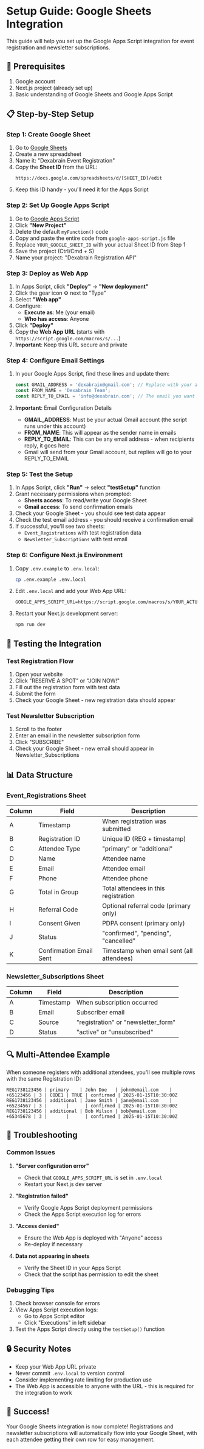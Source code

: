 # Setup Guide: Google Sheets Integration

This guide will help you set up the Google Apps Script integration for event registration and newsletter subscriptions.

## 🔧 Prerequisites

1. Google account
2. Next.js project (already set up)
3. Basic understanding of Google Sheets and Google Apps Script

## 📋 Step-by-Step Setup

### Step 1: Create Google Sheet

1. Go to [Google Sheets](https://sheets.google.com)
2. Create a new spreadsheet
3. Name it: "Dexabrain Event Registration"
4. Copy the **Sheet ID** from the URL:
   ```
   https://docs.google.com/spreadsheets/d/[SHEET_ID]/edit
   ```
5. Keep this ID handy - you'll need it for the Apps Script

### Step 2: Set Up Google Apps Script

1. Go to [Google Apps Script](https://script.google.com)
2. Click **"New Project"**
3. Delete the default `myFunction()` code
4. Copy and paste the entire code from `google-apps-script.js` file
5. Replace `YOUR_GOOGLE_SHEET_ID` with your actual Sheet ID from Step 1
6. Save the project (Ctrl/Cmd + S)
7. Name your project: "Dexabrain Registration API"

### Step 3: Deploy as Web App

1. In Apps Script, click **"Deploy"** → **"New deployment"**
2. Click the gear icon ⚙️ next to "Type"
3. Select **"Web app"**
4. Configure:
   - **Execute as**: Me (your email)
   - **Who has access**: Anyone
5. Click **"Deploy"**
6. Copy the **Web App URL** (starts with `https://script.google.com/macros/s/...`)
7. **Important**: Keep this URL secure and private

### Step 4: Configure Email Settings

1. In your Google Apps Script, find these lines and update them:
   ```javascript
   const GMAIL_ADDRESS = 'dexabrain@gmail.com'; // Replace with your actual Gmail address
   const FROM_NAME = 'Dexabrain Team';
   const REPLY_TO_EMAIL = 'info@dexabrain.com'; // The email you want replies to go to
   ```

2. **Important**: Email Configuration Details
   - **GMAIL_ADDRESS**: Must be your actual Gmail account (the script runs under this account)
   - **FROM_NAME**: This will appear as the sender name in emails
   - **REPLY_TO_EMAIL**: This can be any email address - when recipients reply, it goes here
   - Gmail will send from your Gmail account, but replies will go to your REPLY_TO_EMAIL

### Step 5: Test the Setup

1. In Apps Script, click **"Run"** → select **"testSetup"** function
2. Grant necessary permissions when prompted:
   - **Sheets access**: To read/write your Google Sheet
   - **Gmail access**: To send confirmation emails
3. Check your Google Sheet - you should see test data appear
4. Check the test email address - you should receive a confirmation email
5. If successful, you'll see two sheets:
   - `Event_Registrations` with test registration data
   - `Newsletter_Subscriptions` with test email

### Step 6: Configure Next.js Environment

1. Copy `.env.example` to `.env.local`:
   ```bash
   cp .env.example .env.local
   ```

2. Edit `.env.local` and add your Web App URL:
   ```
   GOOGLE_APPS_SCRIPT_URL=https://script.google.com/macros/s/YOUR_ACTUAL_SCRIPT_ID/exec
   ```

3. Restart your Next.js development server:
   ```bash
   npm run dev
   ```

## 🧪 Testing the Integration

### Test Registration Flow
1. Open your website
2. Click "RESERVE A SPOT" or "JOIN NOW!"
3. Fill out the registration form with test data
4. Submit the form
5. Check your Google Sheet - new registration data should appear

### Test Newsletter Subscription
1. Scroll to the footer
2. Enter an email in the newsletter subscription form
3. Click "SUBSCRIBE"
4. Check your Google Sheet - new email should appear in Newsletter_Subscriptions

## 📊 Data Structure

### Event_Registrations Sheet
| Column | Field | Description |
|--------|-------|-------------|
| A | Timestamp | When registration was submitted |
| B | Registration ID | Unique ID (REG + timestamp) |
| C | Attendee Type | "primary" or "additional" |
| D | Name | Attendee name |
| E | Email | Attendee email |
| F | Phone | Attendee phone |
| G | Total in Group | Total attendees in this registration |
| H | Referral Code | Optional referral code (primary only) |
| I | Consent Given | PDPA consent (primary only) |
| J | Status | "confirmed", "pending", "cancelled" |
| K | Confirmation Email Sent | Timestamp when email sent (all attendees) |

### Newsletter_Subscriptions Sheet
| Column | Field | Description |
|--------|-------|-------------|
| A | Timestamp | When subscription occurred |
| B | Email | Subscriber email |
| C | Source | "registration" or "newsletter_form" |
| D | Status | "active" or "unsubscribed" |

## 🔍 Multi-Attendee Example

When someone registers with additional attendees, you'll see multiple rows with the same Registration ID:

```
REG1738123456 | primary    | John Doe   | john@email.com    | +65123456 | 3 | CODE1 | TRUE | confirmed | 2025-01-15T10:30:00Z
REG1738123456 | additional | Jane Smith | jane@email.com    | +65234567 | 3 |       |      | confirmed | 2025-01-15T10:30:00Z
REG1738123456 | additional | Bob Wilson | bob@email.com     | +65345678 | 3 |       |      | confirmed | 2025-01-15T10:30:00Z
```

## 🚨 Troubleshooting

### Common Issues

1. **"Server configuration error"**
   - Check that `GOOGLE_APPS_SCRIPT_URL` is set in `.env.local`
   - Restart your Next.js dev server

2. **"Registration failed"**
   - Verify Google Apps Script deployment permissions
   - Check the Apps Script execution log for errors

3. **"Access denied"**
   - Ensure the Web App is deployed with "Anyone" access
   - Re-deploy if necessary

4. **Data not appearing in sheets**
   - Verify the Sheet ID in your Apps Script
   - Check that the script has permission to edit the sheet

### Debugging Tips

1. Check browser console for errors
2. View Apps Script execution logs:
   - Go to Apps Script editor
   - Click "Executions" in left sidebar
3. Test the Apps Script directly using the `testSetup()` function

## 🔒 Security Notes

- Keep your Web App URL private
- Never commit `.env.local` to version control
- Consider implementing rate limiting for production use
- The Web App is accessible to anyone with the URL - this is required for the integration to work

## 🎉 Success!

Your Google Sheets integration is now complete! Registrations and newsletter subscriptions will automatically flow into your Google Sheet, with each attendee getting their own row for easy management.